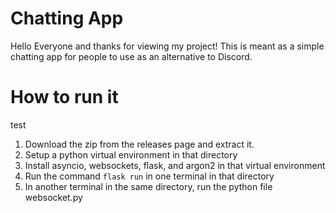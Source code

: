 # Chatting App

Hello Everyone and thanks for viewing my project! This is meant as a simple chatting app for people to use as an alternative to Discord.

# How to run it
test
1. Download the zip from the releases page and extract it.
2. Setup a python virtual environment in that directory
3. Install asyncio, websockets, flask, and argon2 in that virtual environment
4. Run the command `flask run` in one terminal in that directory
5. In another terminal in the same directory, run the python file websocket.py
